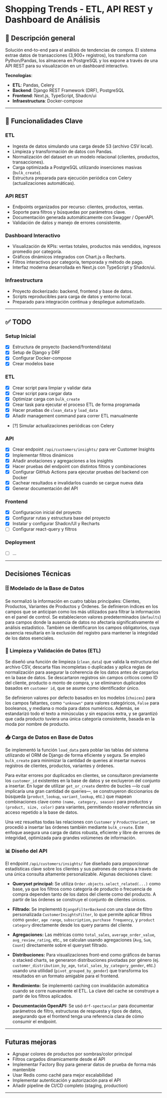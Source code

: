 # Shopping Trends - ETL, API REST y Dashboard de Análisis

## 📌 Descripción general

Solución end-to-end para el análisis de tendencias de compra. El sistema extrae datos de transacciones (3,900+ registros), los transforma con Python/Pandas, los almacena en PostgreSQL y los expone a través de una API REST para su visualización en un dashboard interactivo.

**Tecnologías**:
- **ETL**: Pandas, Celery
- **Backend**: Django REST Framework (DRF), PostgreSQL
- **Frontend**: Next.js, TypeScript, Shadcn/ui
- **Infraestructura**: Docker-compose

---

## 🚀 Funcionalidades Clave

### ETL
- Ingesta de datos simulando una carga desde S3 (archivo CSV local).
- Limpieza y transformación de datos con Pandas.
- Normalización del dataset en un modelo relacional (clientes, productos, transacciones).
- Carga optimizada a PostgreSQL utilizando inserciones masivas (`bulk_create`).
- Estructura preparada para ejecución periódica con Celery (actualizaciones automáticas).

### API REST
- Endpoints organizados por recurso: clientes, productos, ventas.
- Soporte para filtros y búsquedas por parámetros clave.
- Documentación generada automáticamente con Swagger / OpenAPI.
- Validación de datos y manejo de errores consistente.

### Dashboard Interactivo
- Visualización de KPIs: ventas totales, productos más vendidos, ingresos promedio por categoría.
- Gráficos dinámicos integrados con Chart.js o Recharts.
- Filtros interactivos por categoría, temporada y método de pago.
- Interfaz moderna desarrollada en Next.js con TypeScript y Shadcn/ui.

### Infraestructura
- Proyecto dockerizado: backend, frontend y base de datos.
- Scripts reproducibles para carga de datos y entorno local.
- Preparado para integración continua y despliegue automatizado.

---

## ✅ TODO

### **Setup Inicial**
- [X] Estructura de proyecto (backend/frontend/data)
- [X] Setup de Django y DRF
- [X] Configurar Docker-compose
- [X] Crear modelos base

### **ETL**
- [X] Crear script para limpiar y validar data
- [X] Crear script para cargar data
- [X] Optimizar carga con `bulk_create`
- [X] Crear task para ejecutar el proceso ETL de forma programada
- [X] Hacer pruebas de `clean_data` y `load_data`
- [X] Añadir management command para correr ETL manualmente
- [?] Simular actualizaciones periódicas con Celery

### **API**
- [X] Crear endpoint `/api/customers/insights/` para ver Customer Insights
- [X] Implementar filtros dinámicos
- [X] Añadir anotaciones y agregaciones a los insights
- [X] Hacer pruebas del endpoint con distintos filtros y combinaciones
- [X] Configurar GitHub Actions para ejecutar pruebas del backend con Docker
- [X] Cachear resultados e invalidarlos cuando se cargue nueva data
- [X] Generar documentación del API

### **Frontend**
- [X] Configuracion inicial del proyecto
- [X] Configurar rutas y estructura base del proyecto
- [X] Instalar y configurar Shadcn/UI y Recharts
- [ ] Configurar react-query y filtros

### **Deployment**
- [ ] ...

---

## Decisiones Técnicas

### 🗄️ Modelado de la Base de Datos

Se normalizó la información en cuatro tablas principales: Clientes, Productos, Variantes de Productos y Órdenes. Se definieron índices en los campos que se anticipan como los más utilizados para filtrar la información en el panel de control. Se establecieron valores predeterminados (`defaults`) para campos donde la ausencia de datos no afectaría significativamente el análisis estadístico. También se identificaron los campos obligatorios, cuya ausencia resultaría en la exclusión del registro para mantener la integridad de los datos esenciales.

### 🧼 Limpieza y Validación de Datos (ETL)

Se diseñó una función de limpieza (`clean_data`) que valida la estructura del archivo CSV, descarta filas incompletas o duplicadas y aplica reglas de normalización para asegurar la coherencia de los datos antes de cargarlos en la base de datos. Se descartaron registros sin campos críticos como ID del cliente, producto o monto de compra, y se eliminaron duplicados basados en `customer id`, que se asume como identificador único.

Se definieron valores por defecto basados en los modelos (`choices`) para los campos faltantes, como `"unknown"` para valores categóricos, `False` para booleanos, y mediana o moda para datos numéricos. Además, se estandarizó todo el texto a minúsculas y sin espacios extra, y se garantizó que cada producto tuviera una única categoría consistente, basada en la moda por nombre de producto.

### 📥 Carga de Datos en Base de Datos

Se implementó la función `load_data` para poblar las tablas del sistema utilizando el ORM de Django de forma eficiente y segura. Se empleó `bulk_create` para minimizar la cantidad de queries al insertar nuevos registros de clientes, productos, variantes y órdenes.

Para evitar errores por duplicados en clientes, se consultaron previamente los `customer_id` existentes en la base de datos y se excluyeron del conjunto a insertar. En lugar de utilizar `get_or_create` dentro de bucles —lo cual implicaría una gran cantidad de queries—, se construyeron diccionarios de búsqueda (`product_lookup`, `variant_lookup`, etc.) que mapean combinaciones clave como `(name, category, season)` para productos y `(product, size, color)` para variantes, permitiendo resolver referencias sin acceso repetido a la base de datos.

Una vez resueltas todas las relaciones con `Customer` y `ProductVariant`, se procedió a insertar las órdenes también mediante `bulk_create`. Este enfoque asegura una carga de datos robusta, eficiente y libre de errores de integridad, optimizada para grandes volúmenes de información.

### 📊 Diseño del API

El endpoint `/api/customers/insights/` fue diseñado para proporcionar estadísticas clave sobre los clientes y sus patrones de compra a través de una única consulta altamente personalizable. Algunas decisiones clave:

- **Queryset principal:** Se utiliza `Order.objects.select_related(...)` como base, ya que los filtros como categoría de producto o frecuencia de compra dependen tanto de los datos del cliente como del producto. A partir de las órdenes se construye el conjunto de clientes únicos.

- **Filtrado:** Se implementó `DjangoFilterBackend` con una clase de filtro personalizada `CustomerInsightsFilter`, lo que permite aplicar filtros como `gender`, `age range`, `subscription`, `purchase frequency`, y `product category` directamente desde los query params del cliente.

- **Agregaciones:** Las métricas como `total_sales`, `average_order_value`, `avg_review_rating`, etc., se calculan usando agregaciones (`Avg`, `Sum`, `Count`) directamente sobre el queryset filtrado.

- **Distribuciones:** Para visualizaciones front-end como gráficos de barras o stacked charts, se generaron distribuciones pivotadas por género (ej. `customer_distribution_by_age`, `total_sales_by_category_gender`, etc.) usando una utilidad (`pivot_grouped_by_gender`) que transforma los resultados en un formato amigable para el frontend.

- **Rendimiento:** Se implementó caching con invalidación automática cuando se corre nuevamente el ETL. La clave del cache se construye a partir de los filtros aplicados.

- **Documentación OpenAPI:** Se usó `drf-spectacular` para documentar parámetros de filtro, estructuras de respuesta y tipos de datos, asegurando que el frontend tenga una referencia clara de cómo consumir el endpoint.

---

## Futuras mejoras
- Agrupar colores de productos por sombras/color principal
- Filtros cargados dinamicamente desde el API
- Implementar Factory Boy para generar datos de prueba de forma más mantenible
- Usar Redis como caché para mejor escalabilidad
- Implementar autenticación y autorización para el API
- Añadir pipeline de CI/CD completo (staging, production)

---
